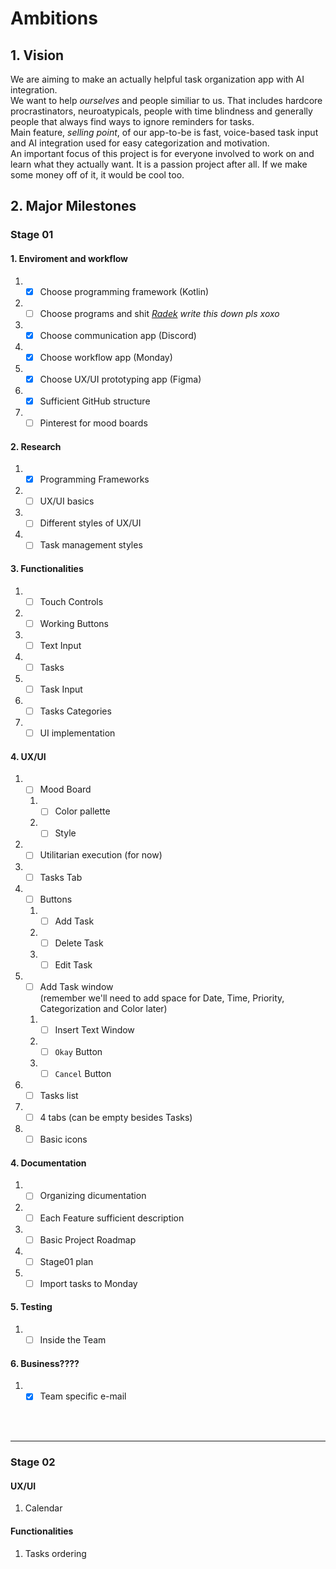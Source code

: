 # Ambitions

## 1. Vision

We are aiming to make an actually helpful task organization app with AI integration.\
We want to help *ourselves* and people similiar to us. That includes hardcore procrastinators, neuroatypicals, people with time blindness and generally people that always find ways to ignore reminders for tasks.\
Main feature, *selling point*, of our app-to-be is fast, voice-based task input and AI integration used for easy categorization and motivation.\
An important focus of this project is for everyone involved to work on and learn what they actually want. It is a passion project after all. If we make some money  off of it, it would be cool too.

## 2. Major Milestones

### Stage 01

#### **1. Enviroment and workflow**
1. - [x] Choose programming framework (Kotlin)
2. - [ ] Choose programs and shit *<ins>Radek</ins> write this down pls xoxo*
3. - [x] Choose communication app (Discord)
4. - [x] Choose workflow app (Monday)
5. - [x] Choose UX/UI prototyping app (Figma)
6. - [x] Sufficient GitHub structure
7. - [ ] Pinterest for mood boards 
   
#### **2. Research**
1. - [x] Programming Frameworks
2. - [ ] UX/UI basics
3. - [ ] Different styles of UX/UI
4. - [ ] Task management styles
   
#### **3. Functionalities**
1. - [ ] Touch Controls
2. - [ ] Working Buttons
3. - [ ] Text Input
4. - [ ] Tasks
5. - [ ] Task Input
6. - [ ] Tasks Categories
7. - [ ] UI implementation

#### **4. UX/UI**
1. - [ ] Mood Board
   1. - [ ] Color pallette
   2. - [ ] Style
2. - [ ] Utilitarian execution (for now)
3. - [ ] Tasks Tab
4. - [ ] Buttons
   1. - [ ] Add Task
   2. - [ ] Delete Task
   3. - [ ] Edit Task
5. - [ ] Add Task window\
(remember we'll need to add space for Date, Time, Priority, Categorization and Color later)
   1. - [ ] Insert Text Window 
   2. - [ ] `Okay` Button
   3. - [ ] `Cancel` Button
6. - [ ] Tasks list
7. - [ ] 4 tabs (can be empty besides Tasks)
8. - [ ] Basic icons

#### **4. Documentation**
1. - [ ] Organizing dicumentation
2. - [ ] Each Feature sufficient description
3. - [ ] Basic Project Roadmap
4. - [ ] Stage01 plan
5. - [ ] Import tasks to Monday

#### **5. Testing**
1. - [ ] Inside the Team
 
#### **6. Business????**
1. - [x] Team specific e-mail

<br/><br/>

---

### Stage 02

#### UX/UI
1. Calendar

#### Functionalities
1. Tasks ordering